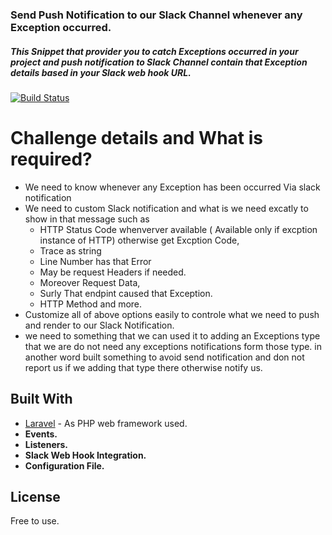 ### Send Push Notification to our Slack Channel whenever any Exception occurred.

##### This Snippet that provider you to catch Exceptions occurred in your project and push notification to Slack Channel             contain that Exception details based in your Slack web hook URL.


[![Build Status](https://travis-ci.org/joemccann/dillinger.svg?branch=master)](https://travis-ci.org/joemccann/dillinger)

# Challenge details and What is required? 
 - We need to know whenever any Exception has been occurred Via slack notification 
 - We need to custom Slack notification and what is we need excatly to show in that message such as
    - HTTP Status Code whenverver available ( Available only if excption instance of HTTP) otherwise get Excption Code,
    - Trace as string
    - Line Number has that Error
    - May be request Headers if needed.
    - Moreover Request Data,
    - Surly That endpint caused that Exception. 
    - HTTP Method and more. 
- Customize all of above options easily to controle what we need to push and render to our Slack Notification.
- we need to something that we can used it to adding an Exceptions type that we are do not need any exceptions              notifications form those type. in another word built something to avoid send notification and don not report us if we     adding that type there otherwise notify us.
 
## Built With

* [Laravel](https://laravel.com/) - As PHP web framework used. 
* **Events.**
* **Listeners.**
* **Slack Web Hook Integration.**
* **Configuration File.**


## License
Free to use. 
